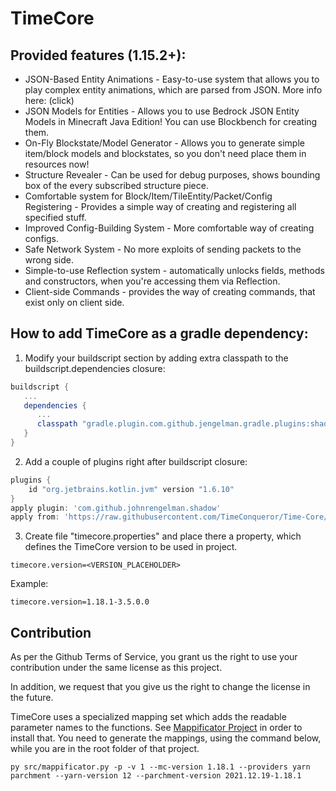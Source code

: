 # TimeCore

## Provided features (1.15.2+):
* JSON-Based Entity Animations - Easy-to-use system that allows you to play complex entity animations, which are parsed from JSON. More info here: (click)
* JSON Models for Entities - Allows you to use Bedrock JSON Entity Models in Minecraft Java Edition! You can use Blockbench for creating them.
* On-Fly Blockstate/Model Generator - Allows you to generate simple item/block models and blockstates, so you don't need place them in resources now!
* Structure Revealer - Can be used for debug purposes, shows bounding box of the every subscribed structure piece.
* Comfortable system for Block/Item/TileEntity/Packet/Config Registering - Provides a simple way of creating and registering all specified stuff.
* Improved Config-Building System - More comfortable way of creating configs.
* Safe Network System - No more exploits of sending packets to the wrong side.
* Simple-to-use Reflection system - automatically unlocks fields, methods and constructors, when you're accessing them via Reflection.
* Client-side Commands - provides the way of creating commands, that exist only on client side.

## How to add TimeCore as a gradle dependency:
1. Modify your buildscript section by adding extra classpath to the buildscript.dependencies closure:

```groovy
buildscript {
   ...
   dependencies {
      ...
      classpath "gradle.plugin.com.github.jengelman.gradle.plugins:shadow:7.0.0"
   }
}
```

2. Add a couple of plugins right after buildscript closure:

```groovy
plugins {
    id "org.jetbrains.kotlin.jvm" version "1.6.10"
}
apply plugin: 'com.github.johnrengelman.shadow'
apply from: 'https://raw.githubusercontent.com/TimeConqueror/Time-Core/1.18/gradle/scripts/timecore.gradle'
```

3. Create file "timecore.properties" and place there a property, which defines the TimeCore version to be used in
   project.

```properties
timecore.version=<VERSION_PLACEHOLDER>
```

Example:

```properties
timecore.version=1.18.1-3.5.0.0
```

## Contribution

As per the Github Terms of Service, you grant us the right to use your contribution under the same license as this
project.

In addition, we request that you give us the right to change the license in the future.

TimeCore uses a specialized mapping set which adds the readable parameter names to the functions.
See [Mappificator Project](https://github.com/alcatrazEscapee/Mappificator) in order to install that. You need to
generate the mappings, using the command below, while you are in the root folder of that project.

```
py src/mappificator.py -p -v 1 --mc-version 1.18.1 --providers yarn parchment --yarn-version 12 --parchment-version 2021.12.19-1.18.1
```
